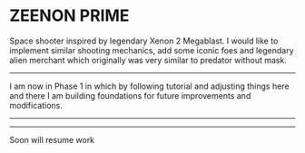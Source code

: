 # ZEENON PRIME

Space shooter inspired by legendary Xenon 2 Megablast. I would like to implement similar shooting mechanics, add some iconic foes and legendary alien merchant which originally was very similar to predator without mask.

---

I am now in Phase 1 in which by following tutorial and adjusting things here and there I am building foundations for future improvements and modifications.

---
---
Soon will resume work
